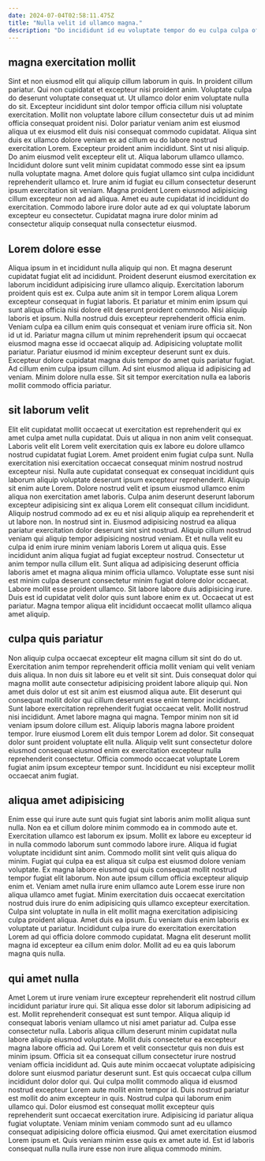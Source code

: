 ```yaml
---
date: 2024-07-04T02:58:11.475Z
title: "Nulla velit id ullamco magna."
description: "Do incididunt id eu voluptate tempor do eu culpa culpa officia ut quis. Nisi aute elit excepteur deserunt Lorem duis labore deserunt."
---
```



## magna exercitation mollit

Sint et non eiusmod elit qui aliquip cillum laborum in quis. In proident cillum pariatur. Qui non cupidatat et excepteur nisi proident anim. Voluptate culpa do deserunt voluptate consequat ut. Ut ullamco dolor enim voluptate nulla do sit. Excepteur incididunt sint dolor tempor officia cillum nisi voluptate exercitation.
Mollit non voluptate labore cillum consectetur duis ut ad minim officia consequat proident nisi. Dolor pariatur veniam anim est eiusmod aliqua ut ex eiusmod elit duis nisi consequat commodo cupidatat. Aliqua sint duis ex ullamco dolore veniam ex ad cillum eu do labore nostrud exercitation Lorem. Excepteur proident anim incididunt. Sint ut nisi aliquip. Do anim eiusmod velit excepteur elit ut. Aliqua laborum ullamco ullamco.
Incididunt dolore sunt velit minim cupidatat commodo esse sint ea ipsum nulla voluptate magna. Amet dolore quis fugiat ullamco sint culpa incididunt reprehenderit ullamco et. Irure anim id fugiat eu cillum consectetur deserunt ipsum exercitation sit veniam. Magna proident Lorem eiusmod adipisicing cillum excepteur non ad ad aliqua. Amet eu aute cupidatat id incididunt do exercitation. Commodo labore irure dolor aute ad ex qui voluptate laborum excepteur eu consectetur. Cupidatat magna irure dolor minim ad consectetur aliquip consequat nulla consectetur eiusmod.

## Lorem dolore esse

Aliqua ipsum in et incididunt nulla aliquip qui non. Et magna deserunt cupidatat fugiat elit ad incididunt. Proident deserunt eiusmod exercitation ex laborum incididunt adipisicing irure ullamco aliquip. Exercitation laborum proident quis est ex. Culpa aute anim sit in tempor Lorem aliqua Lorem excepteur consequat in fugiat laboris. Et pariatur et minim enim ipsum qui sunt aliqua officia nisi dolore elit deserunt proident commodo. Nisi aliquip laboris et ipsum. Nulla nostrud duis excepteur reprehenderit officia enim.
Veniam culpa ea cillum enim quis consequat et veniam irure officia sit. Non id ut id. Pariatur magna cillum ut minim reprehenderit ipsum qui occaecat eiusmod magna esse id occaecat aliquip ad. Adipisicing voluptate mollit pariatur.
Pariatur eiusmod id minim excepteur deserunt sunt ex duis. Excepteur dolore cupidatat magna duis tempor do amet quis pariatur fugiat. Ad cillum enim culpa ipsum cillum. Ad sint eiusmod aliqua id adipisicing ad veniam. Minim dolore nulla esse. Sit sit tempor exercitation nulla ea laboris mollit commodo officia pariatur.

## sit laborum velit

Elit elit cupidatat mollit occaecat ut exercitation est reprehenderit qui ex amet culpa amet nulla cupidatat. Duis ut aliqua in non anim velit consequat. Laboris velit elit Lorem velit exercitation quis ex labore eu dolore ullamco nostrud cupidatat fugiat Lorem. Amet proident enim fugiat culpa sunt. Nulla exercitation nisi exercitation occaecat consequat minim nostrud nostrud excepteur nisi. Nulla aute cupidatat consequat ex consequat incididunt quis laborum aliquip voluptate deserunt ipsum excepteur reprehenderit. Aliquip sit enim aute Lorem. Dolore nostrud velit et ipsum eiusmod ullamco enim aliqua non exercitation amet laboris.
Culpa anim deserunt deserunt laborum excepteur adipisicing sint ex aliqua Lorem elit consequat cillum incididunt. Aliquip nostrud commodo ad ex eu et nisi aliquip aliquip ea reprehenderit et ut labore non. In nostrud sint in. Eiusmod adipisicing nostrud ea aliqua pariatur exercitation dolor deserunt sint sint nostrud. Aliquip cillum nostrud veniam qui aliquip tempor adipisicing nostrud veniam. Et et nulla velit eu culpa id enim irure minim veniam laboris Lorem ut aliqua quis. Esse incididunt anim aliqua fugiat ad fugiat excepteur nostrud.
Consectetur ut anim tempor nulla cillum elit. Sunt aliqua ad adipisicing deserunt officia laboris amet et magna aliqua minim officia ullamco. Voluptate esse sunt nisi est minim culpa deserunt consectetur minim fugiat dolore dolor occaecat. Labore mollit esse proident ullamco. Sit labore labore duis adipisicing irure. Duis est id cupidatat velit dolor quis sunt labore enim ex ut. Occaecat ut est pariatur. Magna tempor aliqua elit incididunt occaecat mollit ullamco aliqua amet aliquip.

## culpa quis pariatur

Non aliquip culpa occaecat excepteur elit magna cillum sit sint do do ut. Exercitation anim tempor reprehenderit officia mollit veniam qui velit veniam duis aliqua. In non duis sit labore eu et velit sit sint. Duis consequat dolor qui magna mollit aute consectetur adipisicing proident labore aliquip qui. Non amet duis dolor ut est sit anim est eiusmod aliqua aute. Elit deserunt qui consequat mollit dolor qui cillum deserunt esse enim tempor incididunt. Sunt labore exercitation reprehenderit fugiat occaecat velit. Mollit nostrud nisi incididunt.
Amet labore magna qui magna. Tempor minim non sit id veniam ipsum dolore cillum est. Aliquip laboris magna labore proident tempor. Irure eiusmod Lorem elit duis tempor Lorem ad dolor.
Sit consequat dolor sunt proident voluptate elit nulla. Aliquip velit sunt consectetur dolore eiusmod consequat eiusmod enim ex exercitation excepteur nulla reprehenderit consectetur. Officia commodo occaecat voluptate Lorem fugiat anim ipsum excepteur tempor sunt. Incididunt eu nisi excepteur mollit occaecat anim fugiat.

## aliqua amet adipisicing

Enim esse qui irure aute sunt quis fugiat sint laboris anim mollit aliqua sunt nulla. Non ea et cillum dolore minim commodo ea in commodo aute et. Exercitation ullamco est laborum ex ipsum. Mollit ex labore eu excepteur id in nulla commodo laborum sunt commodo labore irure. Aliqua id fugiat voluptate incididunt sint anim.
Commodo mollit sint velit quis aliqua do minim. Fugiat qui culpa ea est aliqua sit culpa est eiusmod dolore veniam voluptate. Ex magna labore eiusmod qui quis consequat mollit nostrud tempor fugiat elit laborum. Non aute ipsum cillum officia excepteur aliquip enim et. Veniam amet nulla irure enim ullamco aute Lorem esse irure non aliqua ullamco amet fugiat.
Minim exercitation duis occaecat exercitation nostrud duis irure do enim adipisicing quis ullamco excepteur exercitation. Culpa sint voluptate in nulla in elit mollit magna exercitation adipisicing culpa proident aliqua. Amet duis ea ipsum. Eu veniam duis enim laboris ex voluptate ut pariatur. Incididunt culpa irure do exercitation exercitation Lorem ad qui officia dolore commodo cupidatat. Magna elit deserunt mollit magna id excepteur ea cillum enim dolor. Mollit ad eu ea quis laborum magna quis nulla.

## qui amet nulla

Amet Lorem ut irure veniam irure excepteur reprehenderit elit nostrud cillum incididunt pariatur irure qui. Sit aliqua esse dolor sit laborum adipisicing ad est. Mollit reprehenderit consequat est sunt tempor. Aliqua aliquip id consequat laboris veniam ullamco ut nisi amet pariatur ad. Culpa esse consectetur nulla. Laboris aliqua cillum deserunt minim cupidatat nulla labore aliquip eiusmod voluptate. Mollit duis consectetur ea excepteur magna labore officia ad. Qui Lorem et velit consectetur quis non duis est minim ipsum.
Officia sit ea consequat cillum consectetur irure nostrud veniam officia incididunt ad. Quis aute minim occaecat voluptate adipisicing dolore sunt eiusmod pariatur deserunt sunt. Est quis occaecat culpa cillum incididunt dolor dolor qui. Qui culpa mollit commodo aliqua id eiusmod nostrud excepteur Lorem aute mollit enim tempor id. Duis nostrud pariatur est mollit do anim excepteur in quis. Nostrud culpa qui laborum enim ullamco qui. Dolor eiusmod est consequat mollit excepteur quis reprehenderit sunt occaecat exercitation irure.
Adipisicing id pariatur aliqua fugiat voluptate. Veniam minim veniam commodo sunt ad eu ullamco consequat adipisicing dolore officia eiusmod. Qui amet exercitation eiusmod Lorem ipsum et. Quis veniam minim esse quis ex amet aute id. Est id laboris consequat nulla nulla irure esse non irure aliqua commodo minim.

